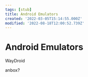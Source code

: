 ```yaml
---
tags: [stub]
title: Android Emulators
created: '2022-03-05T15:14:55.000Z'
modified: '2022-08-18T12:00:52.739Z'
---
```


# Android Emulators

WayDroid

anbox?
